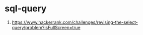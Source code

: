 # sql-query

1. https://www.hackerrank.com/challenges/revising-the-select-query/problem?isFullScreen=true
